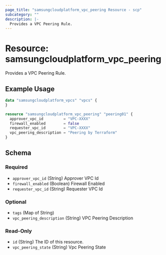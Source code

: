 ```yaml
---
page_title: "samsungcloudplatform_vpc_peering Resource - scp"
subcategory: ""
description: |-
  Provides a VPC Peering Rule.
---
```


# Resource: samsungcloudplatform_vpc_peering

Provides a VPC Peering Rule.


## Example Usage

```terraform
data "samsungcloudplatform_vpcs" "vpcs" {
}

resource "samsungcloudplatform_vpc_peering" "peering01" {
  approver_vpc_id         = "VPC-XXXX"
  firewall_enabled        = false
  requester_vpc_id        = "VPC-XXXX"
  vpc_peering_description = "Peering by Terraform"
}
```

<!-- schema generated by tfplugindocs -->
## Schema

### Required

- `approver_vpc_id` (String) Approver VPC Id
- `firewall_enabled` (Boolean) Firewall Enabled
- `requester_vpc_id` (String) Requester VPC Id

### Optional

- `tags` (Map of String)
- `vpc_peering_description` (String) VPC Peering Description

### Read-Only

- `id` (String) The ID of this resource.
- `vpc_peering_state` (String) Vpc Peering State
